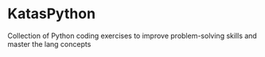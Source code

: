 # KatasPython
Collection of Python coding exercises to improve problem-solving skills and master the lang concepts
